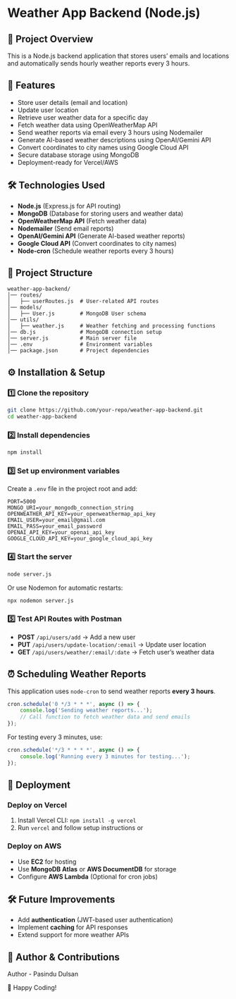 # Weather App Backend (Node.js)

## 📌 Project Overview
This is a Node.js backend application that stores users’ emails and locations and automatically sends hourly weather reports every 3 hours.

## 🚀 Features
- Store user details (email and location)
- Update user location
- Retrieve user weather data for a specific day
- Fetch weather data using OpenWeatherMap API
- Send weather reports via email every 3 hours using Nodemailer
- Generate AI-based weather descriptions using OpenAI/Gemini API
- Convert coordinates to city names using Google Cloud API
- Secure database storage using MongoDB
- Deployment-ready for Vercel/AWS

## 🛠️ Technologies Used
- **Node.js** (Express.js for API routing)
- **MongoDB** (Database for storing users and weather data)
- **OpenWeatherMap API** (Fetch weather data)
- **Nodemailer** (Send email reports)
- **OpenAI/Gemini API** (Generate AI-based weather reports)
- **Google Cloud API** (Convert coordinates to city names)
- **Node-cron** (Schedule weather reports every 3 hours)

## 📂 Project Structure
```
weather-app-backend/
│── routes/
│   ├── userRoutes.js  # User-related API routes
│── models/
│   ├── User.js        # MongoDB User schema
│── utils/
│   ├── weather.js     # Weather fetching and processing functions
│── db.js              # MongoDB connection setup
│── server.js          # Main server file
│── .env               # Environment variables
│── package.json       # Project dependencies
```

## ⚙️ Installation & Setup
### 1️⃣ Clone the repository
```bash
git clone https://github.com/your-repo/weather-app-backend.git
cd weather-app-backend
```
### 2️⃣ Install dependencies
```bash
npm install
```
### 3️⃣ Set up environment variables
Create a `.env` file in the project root and add:
```env
PORT=5000
MONGO_URI=your_mongodb_connection_string
OPENWEATHER_API_KEY=your_openweathermap_api_key
EMAIL_USER=your_email@gmail.com
EMAIL_PASS=your_email_password
OPENAI_API_KEY=your_openai_api_key
GOOGLE_CLOUD_API_KEY=your_google_cloud_api_key
```

### 4️⃣ Start the server
```bash
node server.js
```
Or use Nodemon for automatic restarts:
```bash
npx nodemon server.js
```

### 5️⃣ Test API Routes with Postman
- **POST** `/api/users/add` → Add a new user
- **PUT** `/api/users/update-location/:email` → Update user location
- **GET** `/api/users/weather/:email/:date` → Fetch user’s weather data

## ⏰ Scheduling Weather Reports
This application uses `node-cron` to send weather reports **every 3 hours**.
```js
cron.schedule('0 */3 * * *', async () => {
    console.log('Sending weather reports...');
    // Call function to fetch weather data and send emails
});
```
For testing every 3 minutes, use:
```js
cron.schedule('*/3 * * * *', async () => {
    console.log('Running every 3 minutes for testing...');
});
```

## 🚀 Deployment
### Deploy on **Vercel**
1. Install Vercel CLI: `npm install -g vercel`
2. Run `vercel` and follow setup instructions
 or
### Deploy on **AWS**
- Use **EC2** for hosting
- Use **MongoDB Atlas** or **AWS DocumentDB** for storage
- Configure **AWS Lambda** (Optional for cron jobs)

## 🛠️ Future Improvements
- Add **authentication** (JWT-based user authentication)
- Implement **caching** for API responses
- Extend support for more weather APIs

## 📌 Author & Contributions
Author - Pasindu Dulsan

🎉 Happy Coding!

